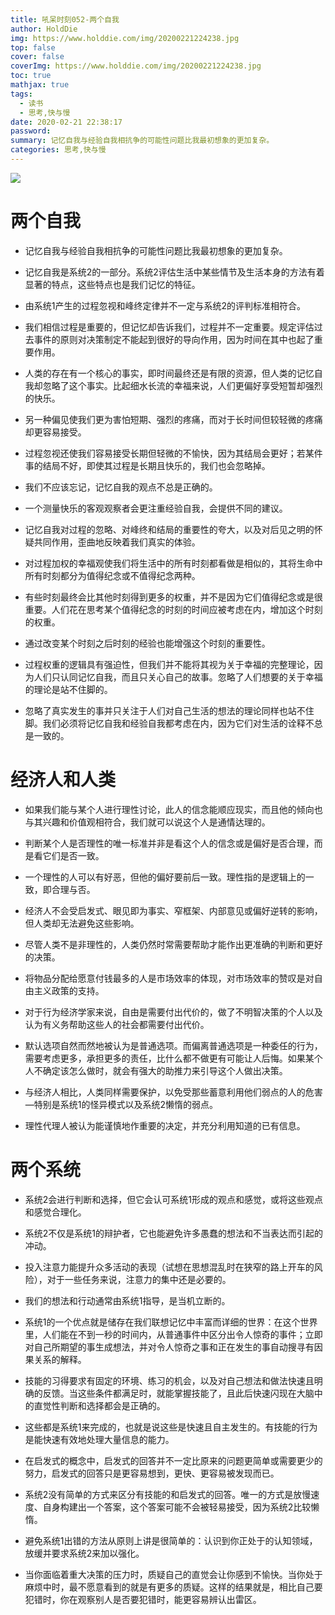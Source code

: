 ```yaml
---
title: 吼呆时刻052-两个自我
author: HoldDie
img: https://www.holddie.com/img/20200221224238.jpg
top: false
cover: false
coverImg: https://www.holddie.com/img/20200221224238.jpg
toc: true
mathjax: true
tags:
  - 读书
  - 思考,快与慢
date: 2020-02-21 22:38:17
password:
summary: 记忆自我与经验自我相抗争的可能性问题比我最初想象的更加复杂。
categories: 思考,快与慢
---
```


![](https://www.holddie.com/img/20200221224238.jpg)

# 两个自我

- 记忆自我与经验自我相抗争的可能性问题比我最初想象的更加复杂。



- 记忆自我是系统2的一部分。系统2评估生活中某些情节及生活本身的方法有着显著的特点，这些特点也是我们记忆的特征。



- 由系统1产生的过程忽视和峰终定律并不一定与系统2的评判标准相符合。



- 我们相信过程是重要的，但记忆却告诉我们，过程并不一定重要。规定评估过去事件的原则对决策制定不能起到很好的导向作用，因为时间在其中也起了重要作用。



- 人类的存在有一个核心的事实，即时间最终还是有限的资源，但人类的记忆自我却忽略了这个事实。比起细水长流的幸福来说，人们更偏好享受短暂却强烈的快乐。



- 另一种偏见使我们更为害怕短期、强烈的疼痛，而对于长时间但较轻微的疼痛却更容易接受。



- 过程忽视还使我们容易接受长期但轻微的不愉快，因为其结局会更好；若某件事的结局不好，即使其过程是长期且快乐的，我们也会忽略掉。



- 我们不应该忘记，记忆自我的观点不总是正确的。



- 一个测量快乐的客观观察者会更注重经验自我，会提供不同的建议。



- 记忆自我对过程的忽略、对峰终和结局的重要性的夸大，以及对后见之明的怀疑共同作用，歪曲地反映着我们真实的体验。



- 对过程加权的幸福观使我们将生活中的所有时刻都看做是相似的，其将生命中所有时刻都分为值得纪念或不值得纪念两种。



- 有些时刻最终会比其他时刻得到更多的权重，并不是因为它们值得纪念或是很重要。人们花在思考某个值得纪念的时刻的时间应被考虑在内，增加这个时刻的权重。



- 通过改变某个时刻之后时刻的经验也能增强这个时刻的重要性。



- 过程权重的逻辑具有强迫性，但我们并不能将其视为关于幸福的完整理论，因为人们只认同记忆自我，而且只关心自己的故事。忽略了人们想要的关于幸福的理论是站不住脚的。



- 忽略了真实发生的事并只关注于人们对自己生活的想法的理论同样也站不住脚。我们必须将记忆自我和经验自我都考虑在内，因为它们对生活的诠释不总是一致的。



# 经济人和人类

- 如果我们能与某个人进行理性讨论，此人的信念能顺应现实，而且他的倾向也与其兴趣和价值观相符合，我们就可以说这个人是通情达理的。



- 判断某个人是否理性的唯一标准并非是看这个人的信念或是偏好是否合理，而是看它们是否一致。



- 一个理性的人可以有好恶，但他的偏好要前后一致。理性指的是逻辑上的一致，即合理与否。



- 经济人不会受启发式、眼见即为事实、窄框架、内部意见或偏好逆转的影响，但人类却无法避免这些影响。



- 尽管人类不是非理性的，人类仍然时常需要帮助才能作出更准确的判断和更好的决策。



- 将物品分配给愿意付钱最多的人是市场效率的体现，对市场效率的赞叹是对自由主义政策的支持。



- 对于行为经济学家来说，自由是需要付出代价的，做了不明智决策的个人以及认为有义务帮助这些人的社会都需要付出代价。



- 默认选项自然而然地被认为是普通选项。而偏离普通选项是一种委任的行为，需要考虑更多，承担更多的责任，比什么都不做更有可能让人后悔。如果某个人不确定该怎么做时，就会有强大的助推力来引导这个人做出决策。



- 与经济人相比，人类同样需要保护，以免受那些蓄意利用他们弱点的人的危害—特别是系统1的怪异模式以及系统2懒惰的弱点。



- 理性代理人被认为能谨慎地作重要的决定，并充分利用知道的已有信息。



# 两个系统

- 系统2会进行判断和选择，但它会认可系统1形成的观点和感觉，或将这些观点和感觉合理化。



- 系统2不仅是系统1的辩护者，它也能避免许多愚蠢的想法和不当表达而引起的冲动。



- 投入注意力能提升众多活动的表现（试想在思想混乱时在狭窄的路上开车的风险），对于一些任务来说，注意力的集中还是必要的。



- 我们的想法和行动通常由系统1指导，是当机立断的。



- 系统1的一个优点就是储存在我们联想记忆中丰富而详细的世界：在这个世界里，人们能在不到一秒的时间内，从普通事件中区分出令人惊奇的事件；立即对自己所期望的事生成想法，并对令人惊奇之事和正在发生的事自动搜寻有因果关系的解释。



- 技能的习得要求有固定的环境、练习的机会，以及对自己想法和做法快速且明确的反馈。当这些条件都满足时，就能掌握技能了，且此后快速闪现在大脑中的直觉性判断和选择都会是正确的。



- 这些都是系统1来完成的，也就是说这些是快速且自主发生的。有技能的行为是能快速有效地处理大量信息的能力。



- 在启发式的概念中，启发式的回答并不一定比原来的问题更简单或需要更少的努力，启发式的回答只是更容易想到，更快、更容易被发现而已。



- 系统2没有简单的方式来区分有技能的和启发式的回答。唯一的方式是放慢速度、自身构建出一个答案，这个答案可能不会被轻易接受，因为系统2比较懒惰。



- 避免系统1出错的方法从原则上讲是很简单的：认识到你正处于的认知领域，放缓并要求系统2来加以强化。



- 当你面临着重大决策的压力时，质疑自己的直觉会让你感到不愉快。当你处于麻烦中时，最不愿意看到的就是有更多的质疑。这样的结果就是，相比自己要犯错时，你在观察别人是否要犯错时，能更容易辨认出雷区。